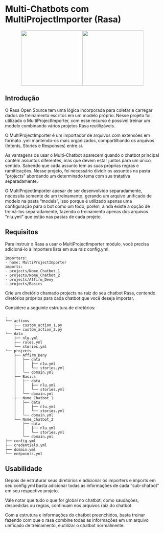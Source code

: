 # Multi-Chatbots com MultiProjectImporter (Rasa)

<div align="center"><img src = "https://liniribeiro.github.io/assets/posts/rasa/rasa-logo-canva.png" width="200" height="180"><img src = "https://image.freepik.com/vetores-gratis/conjunto-de-robos-bonitinho_74855-6353.jpg" width="200" height="180">
</div>

## Introdução
O Rasa Open Source tem uma lógica incorporada para coletar e carregar dados de treinamento escritos em um modelo próprio. Nesse projeto foi utilizado o MultiProjectImporter, com esse recurso é possível treinar um modelo combinando vários projetos Rasa reutilizáveis.

O MultiProjectImporter é um importador de arquivos com extensões em formato .yml mantendo-os mais organizados, compartilhando os arquivos (Intents, Stories e Responses) entre si.

As vantagens de usar o Multi-Chatbot aparecem quando o chatbot principal contém assuntos diferentes, mas que devem estar juntos para um único sentido. Sabendo que cada assunto tem as suas próprias regras e ramificações. Nesse projeto, foi necessário dividir os assuntos na pasta "projects" abordando um determinado tema com sua tratativa separadamente.

O MultiProjectImporter apesar de ser desenvolvido separadamente, necessita somente de um treinamento, gerando um arquivo unificado de modelo na pasta “models”, isso porque é utilizado apenas uma configuração para o bot como um todo, porém, ainda existe a opção de treiná-los separadamente, fazendo o treinamento apenas dos arquivos “nlu.yml” que estão nas pastas de cada projeto.

## Requisitos
Para instruir o Rasa a usar o MultiProjectImporter módulo, você precisa adicioná-lo à importers lista em sua raiz config.yml.

```  
importers:
- name: MultiProjectImporter
imports:
- projects/Nome_Chatbot_1
- projects/Nome_Chatbot_2
- projects/Affirm_Deny
- projects/Basics
```
Crie um diretório chamado projects na raiz do seu chatbot Rasa, contendo diretórios próprios para cada chatbot que você deseja importar.

Considere a seguinte estrutura de diretórios:

```
.
└── actions
    ├── custom_action_1.py
    └── custom_action_2.py
└── data
    ├── nlu.yml
    ├── rules.yml
    └── stories.yml
└── projects
    ├── Affirm_Deny
    │   ├── data
    │   │   ├── nlu.yml
    │   │   └── stories.yml
    │   └── domain.yml
    ├── Basics
    │   ├── data
    │   │   ├── nlu.yml
    │   │   └── stories.yml
    │   └── domain.yml
    ├── Nome_Chatbot_1
    │   ├── data
    │   │   ├── nlu.yml
    │   │   └── stories.yml
    │   └── domain.yml
    └── Nome_Chatbot_2
        ├── data
        │   ├── nlu.yml
        │   └── stories.yml
        └── domain.yml
├── config.yml
├── credentials.yml
├── domain.yml
└── endpoints.yml
```
## Usabilidade
Depois de estruturar seus diretórios e adicionar os importers e imports em seu config.yml basta adicionar todas as informações de cada “sub-chatbot” em seu respectivo projeto.

Vale notar que tudo o que for global no chatbot, como saudações, despedidas ou regras, continuam nos arquivos raiz do chatbot.

Com a estrutura e informações do chatbot preenchidos, basta treinar fazendo com que o rasa combine todas as informações em um arquivo unificado de treinamento, e utilizar o chatbot normalmente.
